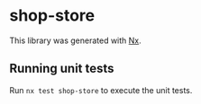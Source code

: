# shop-store

This library was generated with [Nx](https://nx.dev).

## Running unit tests

Run `nx test shop-store` to execute the unit tests.
